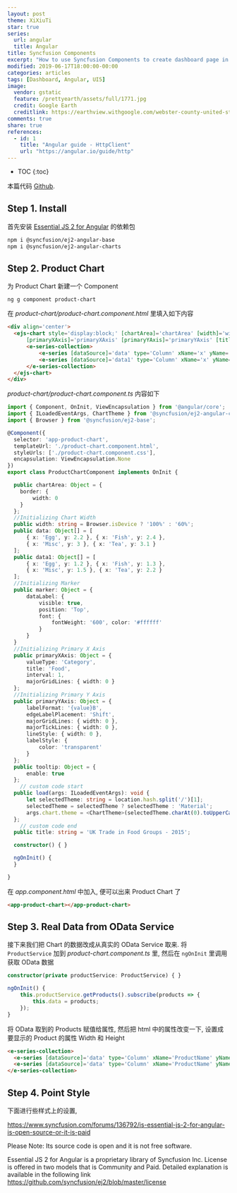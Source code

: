 ```yaml
---
layout: post
theme: XiXiuTi
star: true
series: 
  url: angular
  title: Angular
title: Syncfusion Components
excerpt: "How to use Syncfusion Components to create dashboard page in Angular Application?"
modified: 2019-06-17T18:00:00-00:00
categories: articles
tags: [Dashboard, Angular, UI5]
image:
  vendor: gstatic
  feature: /prettyearth/assets/full/1771.jpg
  credit: Google Earth
  creditlink: https://earthview.withgoogle.com/webster-county-united-states-1771
comments: true
share: true
references:
  - id: 1
    title: "Angular guide - HttpClient"
    url: "https://angular.io/guide/http"
---
```


* TOC
{:toc}

本篇代码 [Github](https://github.com/tiven-wang/angular-tutorial/tree/syncfusion).

## Step 1. Install

首先安装 [Essential JS 2 for Angular](https://ej2.syncfusion.com/home/angular.html) 的依赖包

```sh
npm i @syncfusion/ej2-angular-base
npm i @syncfusion/ej2-angular-charts
```

## Step 2. Product Chart

为 Product Chart 新建一个 Component

`ng g component product-chart`

在 *product-chart/product-chart.component.html* 里填入如下内容

```html
<div align='center'>
  <ejs-chart style='display:block;' [chartArea]='chartArea' [width]='width' align='center' id='chartcontainer' 
      [primaryXAxis]='primaryXAxis' [primaryYAxis]='primaryYAxis' [title]='title' [tooltip]='tooltip' (load)='load($event)'>
      <e-series-collection>
          <e-series [dataSource]='data' type='Column' xName='x' yName='y' name='Imports' [marker]='marker'> </e-series>
          <e-series [dataSource]='data1' type='Column' xName='x' yName='y' name='Exports' [marker]='marker'> </e-series>
      </e-series-collection>
  </ejs-chart>
</div>
```

*product-chart/product-chart.component.ts* 内容如下

```typescript
import { Component, OnInit, ViewEncapsulation } from '@angular/core';
import { ILoadedEventArgs, ChartTheme } from '@syncfusion/ej2-angular-charts';
import { Browser } from '@syncfusion/ej2-base';

@Component({
  selector: 'app-product-chart',
  templateUrl: './product-chart.component.html',
  styleUrls: ['./product-chart.component.css'],
  encapsulation: ViewEncapsulation.None
})
export class ProductChartComponent implements OnInit {

  public chartArea: Object = {
    border: {
        width: 0
    }
  };
  //Initializing Chart Width
  public width: string = Browser.isDevice ? '100%' : '60%';
  public data: Object[] = [
      { x: 'Egg', y: 2.2 }, { x: 'Fish', y: 2.4 },
      { x: 'Misc', y: 3 }, { x: 'Tea', y: 3.1 }
  ];
  public data1: Object[] = [
      { x: 'Egg', y: 1.2 }, { x: 'Fish', y: 1.3 },
      { x: 'Misc', y: 1.5 }, { x: 'Tea', y: 2.2 }
  ];
  //Initializing Marker
  public marker: Object = {
      dataLabel: {
          visible: true,
          position: 'Top',
          font: {
              fontWeight: '600', color: '#ffffff'
          }
      }
  }
  //Initializing Primary X Axis
  public primaryXAxis: Object = {
      valueType: 'Category',
      title: 'Food',
      interval: 1,
      majorGridLines: { width: 0 }
  };
  //Initializing Primary Y Axis
  public primaryYAxis: Object = {
      labelFormat: '{value}B',
      edgeLabelPlacement: 'Shift',
      majorGridLines: { width: 0 },
      majorTickLines: { width: 0 },
      lineStyle: { width: 0 },
      labelStyle: {
          color: 'transparent'
      }
  };
  public tooltip: Object = {
      enable: true
  };
    // custom code start
  public load(args: ILoadedEventArgs): void {
      let selectedTheme: string = location.hash.split('/')[1];
      selectedTheme = selectedTheme ? selectedTheme : 'Material';
      args.chart.theme = <ChartTheme>(selectedTheme.charAt(0).toUpperCase() + selectedTheme.slice(1)).replace(/-dark/i, "Dark");
  };
    // custom code end
  public title: string = 'UK Trade in Food Groups - 2015';

  constructor() { }

  ngOnInit() {
  }

}
```

在 *app.component.html* 中加入, 便可以出来 Product Chart 了

```html
<app-product-chart></app-product-chart>
```

## Step 3. Real Data from OData Service

接下来我们把 Chart 的数据改成从真实的 OData Service 取来. 将 `ProductService` 加到 *product-chart.component.ts* 里, 然后在 `ngOnInit` 里调用获取 OData 数据

```typescript
constructor(private productService: ProductService) { }

ngOnInit() {
    this.productService.getProducts().subscribe(products => {
        this.data = products;
    });
}
```

将 OData 取到的 Products 赋值给属性, 然后把 html 中的属性改变一下, 设置成要显示的 Product 的属性 Width 和 Height

```html
<e-series-collection>
  <e-series [dataSource]='data' type='Column' xName='ProductName' yName='Width' name='Product' [marker]='marker'> </e-series>
  <e-series [dataSource]='data' type='Column' xName='ProductName' yName='Height' name='Exports' [marker]='marker'> </e-series>
</e-series-collection>
```

## Step 4. Point Style

下面进行些样式上的设置, 

https://www.syncfusion.com/forums/136792/is-essential-js-2-for-angular-is-open-source-or-it-is-paid

Please Note: Its source code is open and it is not free software.

Essential JS 2 for Angular is a proprietary library of Syncfusion Inc. License is offered in two models that is Community and Paid. Detailed explanation is available in the following link https://github.com/syncfusion/ej2/blob/master/license